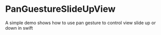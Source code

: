 # PanGuestureSlideUpView
A simple demo shows how to use pan gesture to control view slide up or down in swift
